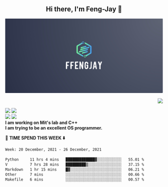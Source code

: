 <h2 align="center"> Hi there, I'm Feng-Jay 👋 </h2>  

![](https://github.com/Feng-Jay/DataStruct/blob/master/Image/1.png)  

<img align="right" src="https://github-readme-stats.vercel.app/api?username=Feng-Jay&show_icons=true&icon_color=CE1D2D&text_color=718096&bg_color=ffffff&hide_title=true" />


&emsp;

![](https://visitor-badge.glitch.me/badge?page_id=Feng-Jay.readme)
![](https://img.shields.io/badge/Concentrate-Cpp-blue)  
![](https://img.shields.io/badge/Rust-primer-orange)
![](https://img.shields.io/badge/Target-OS-9cf)  
**I am working on Mit's lab and C++**  
**I am trying to be an excellent OS programmer.**  


📘 **TIME SPEND THIS WEEK ⬇️**
<!--START_SECTION:waka-->
```text
Week: 20 December, 2021 - 26 December, 2021

Python     11 hrs 4 mins   █████████████▓░░░░░░░░░░░   55.01 % 
V          7 hrs 28 mins   █████████▒░░░░░░░░░░░░░░░   37.15 % 
Markdown   1 hr 15 mins    █▓░░░░░░░░░░░░░░░░░░░░░░░   06.21 % 
Other      7 mins          ░░░░░░░░░░░░░░░░░░░░░░░░░   00.66 % 
Makefile   6 mins          ░░░░░░░░░░░░░░░░░░░░░░░░░   00.57 % 
```
<!--END_SECTION:waka-->
